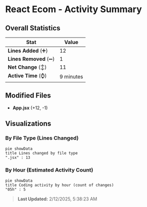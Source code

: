 # React Ecom - Activity Summary 

## Overall Statistics

| Stat                   | Value                                                             |
| ---------------------- | ----------------------------------------------------------------- |
| **Lines Added** (➕)   | 12                                          |
| **Lines Removed** (➖) | 1                                        |
| **Net Change** (↕)    | 11                |
| **Active Time** (⌚)   | 9 minutes |


## Modified Files
- **App.jsx** (+12, -1)

## Visualizations

### By File Type (Lines Changed)

```mermaid
pie showData
title Lines changed by file type
".jsx" : 13
```

### By Hour (Estimated Activity Count)

```mermaid
pie showData
title Coding activity by hour (count of changes)
"05h" : 5
```


> **Last Updated:** 2/12/2025, 5:38:23 AM